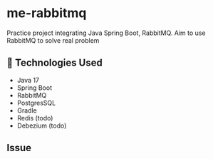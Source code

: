 # me-rabbitmq

Practice project integrating Java Spring Boot, RabbitMQ. Aim to use RabbitMQ to solve
real problem

## 🚀 Technologies Used

- Java 17
- Spring Boot
- RabbitMQ
- PostgresSQL
- Gradle
- Redis (todo)
- Debezium (todo)

## Issue

